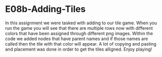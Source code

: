 # E08b-Adding-Tiles

In this assignment we were tasked with adding to our tile game. When you run the game you will see that there are multiple rows now with different colors that have been assigned through different png images. Within the code we added nodes that have parent names and if those names are called then the tile with that color will appear. A lot of copying and pasting and placement was done in order to get the tiles alligned. Enjoy playing!
 
